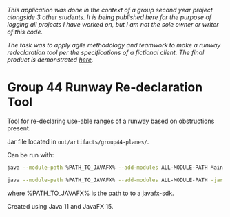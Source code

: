 *This application was done in the context of a group second year project alongside 3 other students. It is being published here for the purpose of logging all projects I have worked on, but I am not the sole owner or writer of this code.*

*The task was to apply agile methodology and teamwork to make a runway redeclaration tool per the specifications of a fictional client. The final product is demonstrated [here](https://bit.ly/3z3HtZm).*

# Group 44 Runway Re-declaration Tool
 
 Tool for re-declaring use-able ranges of a runway based on obstructions present.
 
 Jar file located in `out/artifacts/group44-planes/`. 
 
 Can be run with:
 
 ```bash
 java --module-path %PATH_TO_JAVAFX% --add-modules ALL-MODULE-PATH Main.java

java --module-path %PATH_TO_JAVAFX% --add-modules ALL-MODULE-PATH -jar out/artifacts/group44_planes_jar/group44-planes.jar
```

where %PATH_TO_JAVAFX% is the path to to a javafx-sdk.

Created using Java 11 and JavaFX 15.


